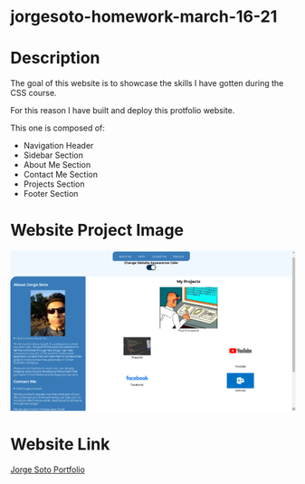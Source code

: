# jorgesoto-homework-march-16-21
# Description
The goal of this website is to showcase the skills I have gotten during the CSS course.

For this reason I have built and deploy this protfolio website.

This one is composed of:

* Navigation Header
* Sidebar Section
* About Me Section
* Contact Me Section
* Projects Section
* Footer Section

# Website Project Image
![](./assets/images/app.png)

# Website Link
[Jorge Soto Portfolio](https://jorgeatcabo.github.io/jorgesoto-homework-march-16-21/)

